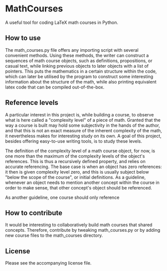 # MathCourses
A useful tool for coding LaTeX math courses in Python.

## How to use
The math_courses.py file offers any importing script with several convenient methods. Using these methods, the writer can construct a sequences of math course objects, such as definitions, propositions, or casual text, while linking previous objects to later objects with a list of pointers. This puts the mathematics in a certain structure within the code, which can later be utilised by the program to construct some interesting information about the structure of the math, while also printing equivalent latex code that can be compiled out-of-the-box.

## Reference levels
A particular interest in this project is, while building a course, to observe what is here called a "complexity level" of a piece of math. Granted that the way a course is built may hold some subjectivity in the hands of the author, and that this is not an exact measure of the inherent complexity of the math, it nevertheless makes for interesting study on its own. A goal of this project, besides offering easy-to-use writing tools, is to study these levels.

The definition of the complexity level of a math course object, for now, is one more than the maximum of the complexity levels of the object's references. This is thus a recursively defined property, and relies on accurate referencing. The base case is when an object has zero references: it then is given complexity level zero, and this is usually subject below "below the scope of the course", or initial definitions. As a guideline, whenever an object needs to mention another concept within the course in order to make sense, that other concept's object should be referenced.

As another guideline, one course should only reference

## How to contribute
It would be interesting to collaboratively build math courses that shared concepts. Therefore, contribute by tweaking math_courses.py or by adding new course files to the math_courses directory.

## License
Please see the accompanying license file.
